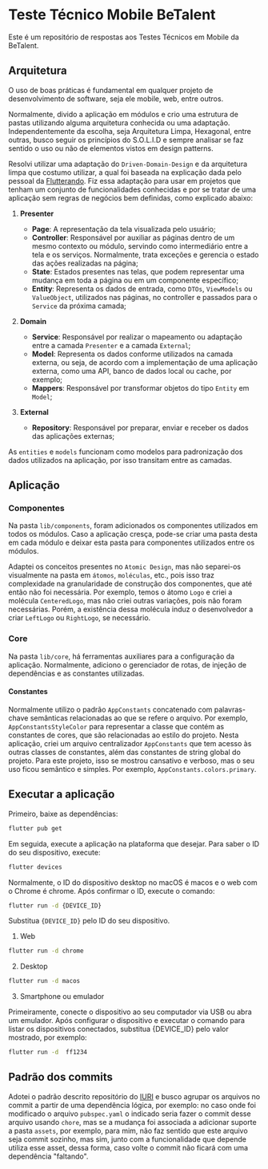 # Teste Técnico Mobile BeTalent

Este é um repositório de respostas aos Testes Técnicos em Mobile da BeTalent.

## Arquitetura

O uso de boas práticas é fundamental em qualquer projeto de desenvolvimento de software, seja ele mobile, web, entre outros.

Normalmente, divido a aplicação em módulos e crio uma estrutura de pastas utilizando alguma arquitetura conhecida ou uma adaptação. Independentemente da escolha, seja Arquitetura Limpa, Hexagonal, entre outras, busco seguir os princípios do S.O.L.I.D e sempre analisar se faz sentido o uso ou não de elementos vistos em design patterns.

Resolvi utilizar uma adaptação do `Driven-Domain-Design` e da arquitetura limpa que costumo utilizar, a qual foi baseada na explicação dada pelo pessoal da [Flutterando](https://github.com/Flutterando/Clean-Dart). Fiz essa adaptação para usar em projetos que tenham um conjunto de funcionalidades conhecidas e por se tratar de uma aplicação sem regras de negócios bem definidas, como explicado abaixo:

1. **Presenter**

   - **Page**: A representação da tela visualizada pelo usuário;
   - **Controller**: Responsável por auxiliar as páginas dentro de um mesmo contexto ou módulo, servindo como intermediário entre a tela e os serviços. Normalmente, trata exceções e gerencia o estado das ações realizadas na página;
   - **State**: Estados presentes nas telas, que podem representar uma mudança em toda a página ou em um componente específico;
   - **Entity**: Representa os dados de entrada, como `DTOs`, `ViewModels` ou `ValueObject`, utilizados nas páginas, no controller e passados para o `Service` da próxima camada;

2. **Domain**

   - **Service**: Responsável por realizar o mapeamento ou adaptação entre a camada `Presenter` e a camada `External`;
   - **Model**: Representa os dados conforme utilizados na camada externa, ou seja, de acordo com a implementação de uma aplicação externa, como uma API, banco de dados local ou cache, por exemplo;
   - **Mappers**: Responsável por transformar objetos do tipo `Entity` em `Model`;

3. **External**

   - **Repository**: Responsável por preparar, enviar e receber os dados das aplicações externas;

As `entities` e `models` funcionam como modelos para padronização dos dados utilizados na aplicação, por isso transitam entre as camadas.

## Aplicação

### Componentes

Na pasta `lib/components`, foram adicionados os componentes utilizados em todos os módulos. Caso a aplicação cresça, pode-se criar uma pasta desta em cada módulo e deixar esta pasta para componentes utilizados entre os módulos.

Adaptei os conceitos presentes no `Atomic Design`, mas não separei-os visualmente na pasta em `átomos`, `moléculas`, etc., pois isso traz complexidade na granularidade de construção dos componentes, que até então não foi necessária. Por exemplo, temos o átomo `Logo` e criei a molécula `CenteredLogo`, mas não criei outras variações, pois não foram necessárias. Porém, a existência dessa molécula induz o desenvolvedor a criar `LeftLogo` ou `RightLogo`, se necessário.

### Core

Na pasta `lib/core`, há ferramentas auxiliares para a configuração da aplicação. Normalmente, adiciono o gerenciador de rotas, de injeção de dependências e as constantes utilizadas.

#### Constantes

Normalmente utilizo o padrão `AppConstants` concatenado com palavras-chave semânticas relacionadas ao que se refere o arquivo. Por exemplo, `AppConstantsStyleColor` para representar a classe que contém as constantes de cores, que são relacionadas ao estilo do projeto. Nesta aplicação, criei um arquivo centralizador `AppConstants` que tem acesso às outras classes de constantes, além das constantes de string global do projeto. Para este projeto, isso se mostrou cansativo e verboso, mas o seu uso ficou semântico e simples. Por exemplo, `AppConstants.colors.primary`.

## Executar a aplicação

Primeiro, baixe as dependências:

```bash
flutter pub get
```

Em seguida, execute a aplicação na plataforma que desejar. Para saber o ID do seu dispositivo, execute:

```bash
flutter devices
```

Normalmente, o ID do dispositivo desktop no macOS é macos e o web com o Chrome é chrome. Após confirmar o ID, execute o comando:

```bash
flutter run -d {DEVICE_ID}
```

Substitua `{DEVICE_ID}` pelo ID do seu dispositivo.

1. Web

```bash
flutter run -d chrome
```

2. Desktop

```bash
flutter run -d macos
```

3. Smartphone ou emulador

Primeiramente, conecte o dispositivo ao seu computador via USB ou abra um emulador. Após configurar o dispositivo e executar o comando para listar os dispositivos conectados, substitua {DEVICE_ID} pelo valor mostrado, por exemplo:

```bash
flutter run -d  ff1234
```

## Padrão dos commits

Adotei o padrão descrito repositório do [IURI](https://github.com/iuricode/padroes-de-commits) e busco agrupar os arquivos no commit a partir de uma dependência lógica, por exemplo: no caso onde foi modificado o arquivo `pubspec.yaml` o indicado seria fazer o commit desse arquivo usando `chore`, mas se a mudança foi associada a adicionar suporte a pasta `assets`, por exemplo, para mim, não faz sentido que este arquivo seja commit sozinho, mas sim, junto com a funcionalidade que depende utiliza esse asset, dessa forma, caso volte o commit não ficará com uma dependência "faltando".
